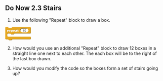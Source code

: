 ## Do Now 2.3 Stairs

1. Use the following "Repeat" block to draw a box.

 ![Repeat](repeat.png)

2. How would you use an additional "Repeat" block to draw 12 boxes in a straight line one next to each other.  The each box will be to the right of the last box drawn.

3. How would you modify the code so the boxes form a set of stairs going up?
